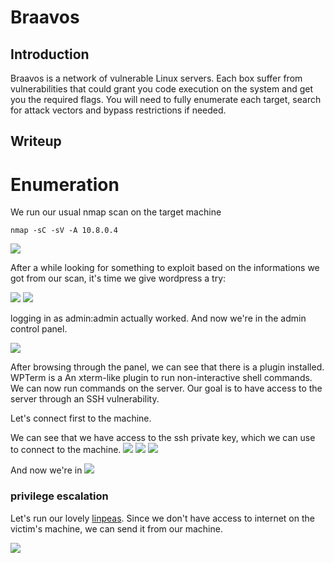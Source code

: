 # Braavos

## Introduction

Braavos is a network of vulnerable Linux servers. Each box suffer from vulnerabilities that could grant you code execution on the system and get you the required flags. You will need to fully enumerate each target, search for attack vectors and bypass restrictions if needed.

## Writeup

# Enumeration

We run our usual nmap scan on the target machine 

``` nmap -sC -sV -A 10.8.0.4 ```

<img src="./imgs/scan.png">

After a while looking for something to exploit based on the informations we got from our scan, it's time we give wordpress a try: 

<img src="./imgs/wordpress_login.png">

<img src="./imgs/wordpress_admin.png">

logging in as admin:admin actually worked. And now we're in the admin control panel.

<img src="./imgs/wordpress_plugins.png">

After browsing through the panel, we can see that there is a plugin installed.
WPTerm is a An xterm-like plugin to run non-interactive shell commands.
We can now run commands on the server.
Our goal is to have access to the server through an SSH vulnerability.

Let's connect first to the machine.

We can see that we have access to the ssh private key, which we can use to connect to the machine.
<img src="./imgs/ls_admin.png">
<img src="./imgs/ls_admin_ssh.png">
<img src="./imgs/private_key.png">

And now we're in 
<img src="./imgs/machine_access.png">

### privilege escalation
Let's run our lovely <a href="https://github.com/carlospolop/PEASS-ng">linpeas</a>.
Since we don't have access to internet on the victim's machine, we can send it from our machine. 

<img src="./imgs/nc_transfert.png">

